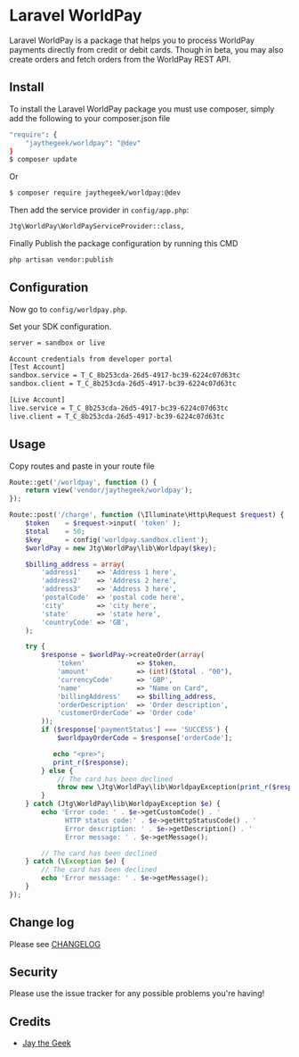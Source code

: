 # Laravel WorldPay

Laravel WorldPay is a package that helps you to process WorldPay payments directly from credit or debit cards.
Though in beta, you may also create orders and fetch orders from the WorldPay REST API.

## Install

To install the Laravel WorldPay package you must use composer, simply add the following to your composer.json file

``` bash
"require": {
    "jaythegeek/worldpay": "@dev"
}
$ composer update
```

Or

``` bash
$ composer require jaythegeek/worldpay:@dev
```

Then add the service provider in `config/app.php`:

``` bash
Jtg\WorldPay\WorldPayServiceProvider::class,
```

Finally Publish the package configuration by running this CMD

``` bash
php artisan vendor:publish
```

## Configuration

Now go to `config/worldpay.php`.

Set your SDK configuration.

``` bash
server = sandbox or live

Account credentials from developer portal
[Test Account]
sandbox.service = T_C_8b253cda-26d5-4917-bc39-6224c07d63tc
sandbox.client = T_C_8b253cda-26d5-4917-bc39-6224c07d63tc

[Live Account]
live.service = T_C_8b253cda-26d5-4917-bc39-6224c07d63tc
live.client = T_C_8b253cda-26d5-4917-bc39-6224c07d63tc
```

## Usage
Copy routes and paste in your route file
```php
Route::get('/worldpay', function () {
    return view('vendor/jaythegeek/worldpay');
});

Route::post('/charge', function (\Illuminate\Http\Request $request) {
    $token    = $request->input( 'token' );
    $total    = 50;
    $key      = config('worldpay.sandbox.client');
    $worldPay = new Jtg\WorldPay\lib\Worldpay($key);

    $billing_address = array(
        'address1'    => 'Address 1 here',
        'address2'    => 'Address 2 here',
        'address3'    => 'Address 3 here',
        'postalCode'  => 'postal code here',
        'city'        => 'city here',
        'state'       => 'state here',
        'countryCode' => 'GB',
    );

    try {
        $response = $worldPay->createOrder(array(
            'token'             => $token,
            'amount'            => (int)($total . "00"),
            'currencyCode'      => 'GBP',
            'name'              => "Name on Card",
            'billingAddress'    => $billing_address,
            'orderDescription'  => 'Order description',
            'customerOrderCode' => 'Order code'
        ));
        if ($response['paymentStatus'] === 'SUCCESS') {
            $worldpayOrderCode = $response['orderCode'];

           echo "<pre>";
           print_r($response);
        } else {
            // The card has been declined
            throw new \Jtg\WorldPay\lib\WorldpayException(print_r($response, true));
        }
    } catch (Jtg\WorldPay\lib\WorldpayException $e) {
        echo 'Error code: ' . $e->getCustomCode() . '
              HTTP status code:' . $e->getHttpStatusCode() . '
              Error description: ' . $e->getDescription() . '
              Error message: ' . $e->getMessage();

        // The card has been declined
    } catch (\Exception $e) {
        // The card has been declined
        echo 'Error message: ' . $e->getMessage();
    }
});
```

## Change log

Please see [CHANGELOG](CHANGELOG.md)

## Security

Please use the issue tracker for any possible problems you're having!

## Credits

- [Jay the Geek][link-author]

[ico-version]: https://img.shields.io/packagist/v/:vendor/:package_name.svg?style=flat-square
[ico-license]: https://img.shields.io/badge/license-MIT-brightgreen.svg?style=flat-square
[ico-travis]: https://img.shields.io/travis/:vendor/:package_name/master.svg?style=flat-square
[ico-scrutinizer]: https://img.shields.io/scrutinizer/coverage/g/:vendor/:package_name.svg?style=flat-square
[ico-code-quality]: https://img.shields.io/scrutinizer/g/:vendor/:package_name.svg?style=flat-square
[ico-downloads]: https://img.shields.io/packagist/dt/:vendor/:package_name.svg?style=flat-square

[link-packagist]: https://packagist.org/packages/:vendor/:package_name
[link-travis]: https://travis-ci.org/:vendor/:package_name
[link-scrutinizer]: https://scrutinizer-ci.com/g/:vendor/:package_name/code-structure
[link-code-quality]: https://scrutinizer-ci.com/g/:vendor/:package_name
[link-downloads]: https://packagist.org/packages/:vendor/:package_name
[link-author]: https://github.com/Sheikh-Jtg
[link-contributors]: ../../contributors
